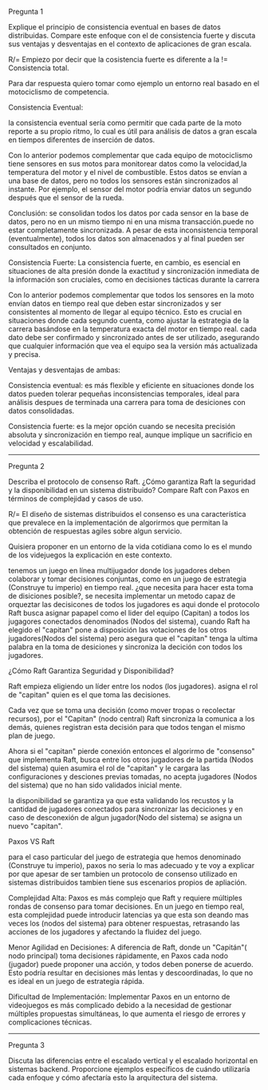 Pregunta 1

Explique el principio de consistencia eventual en bases de
datos distribuidas. Compare este enfoque con el de
consistencia fuerte y discuta sus ventajas y desventajas en el
contexto de aplicaciones de gran escala.

R/= Empiezo por decir que la cosistencia fuerte  es diferente a la != Consistencia total. 

Para dar respuesta quiero tomar como ejemplo un entorno real basado en el motociclismo de competencia.

Consistencia Eventual:

la consistencia eventual sería como permitir que cada parte de la moto reporte a su propio ritmo, lo cual es útil para análisis de datos a gran escala en tiempos diferentes de inserción de datos. 

Con  lo anterior podemos complementar que cada equipo de motociclismo tiene sensores en sus motos para monitorear datos como la velocidad,la temperatura del motor y el nivel de combustible.
Estos datos se envían a una base de datos, pero no todos los sensores están sincronizados al instante. Por ejemplo, el sensor del motor podría enviar datos un segundo después que el sensor de la rueda.

Conclusión: se consolidan todos los datos por cada sensor en la base de datos, pero no en un mismo tiempo ni en una misma transacción.puede no estar completamente sincronizada. A pesar de esta inconsistencia temporal (eventualmente),
todos los datos son almacenados y al final pueden ser consultados en conjunto.


Consistencia Fuerte:
La consistencia fuerte, en cambio, es esencial en situaciones de alta presión donde la exactitud y sincronización inmediata de la información son cruciales, como en decisiones tácticas durante la carrera

Con lo anterior podemos complementar que todos los sensores en la moto envían datos en tiempo real que deben estar sincronizados y ser consistentes al momento de llegar al equipo técnico. Esto es crucial en situaciones donde cada segundo cuenta, como ajustar la estrategia de la carrera basándose en la temperatura exacta del motor en tiempo real. 
cada dato debe ser confirmado y sincronizado antes de ser utilizado, asegurando que cualquier información que vea el equipo sea la versión más actualizada y precisa.

Ventajas y desventajas de ambas:

Consistencia eventual: es más flexible y eficiente en situaciones donde los datos pueden tolerar pequeñas inconsistencias temporales, ideal para análisis  despues de terminada una carrera para toma de desiciones con datos consolidadas.

Consistencia fuerte: es la mejor opción cuando se necesita precisión absoluta y sincronización en tiempo real, aunque implique un sacrificio en velocidad y escalabilidad.



-----------------------------------------------------------------------

Pregunta 2

Describa el protocolo de consenso Raft. ¿Cómo garantiza Raft
la seguridad y la disponibilidad en un sistema distribuido?
Compare Raft con Paxos en términos de complejidad y casos
de uso.


R/= El diseño de sistemas distribuidos el consenso es una característica que prevalece en la implementación de algorirmos que permitan la obtención de respuestas agiles sobre algun servicio.

Quisiera proponer en un entorno de la vida cotidiana como lo es el mundo de los videjuegos la explicación en este contexto.

tenemos un juego en línea multijugador donde los jugadores deben colaborar y tomar decisiones conjuntas, como en un juego de estrategia (Construye tu imperio) en tiempo real.
 ¿que necesita para hacer esta toma de disiciones posible?, se necesita implementar un metodo capaz de orqueztar las decisicones de todos los jugadores es aqui donde el protocolo Raft busca asignar papapel como el lider del equipo (Capitan)
a todos los jugagores conectados denominados (Nodos del sistema), cuando Raft ha elegido el "capitan"  pone a disposición las votaciones de los otros jugadores(Nodos del sistema) pero asegura que el "capitan" tenga la ultima palabra en la toma de desiciones y sincroniza la decición con todos los jugadores.

¿Cómo Raft Garantiza Seguridad y Disponibilidad?

Raft empieza eligiendo un líder entre los nodos (los jugadores). asigna el rol de "capitan" quien es el que toma las decisiones.

Cada vez que se toma una decisión (como mover tropas o recolectar recursos), por el  "Capitan" (nodo central)   Raft  sincroniza la comunica a los demás, quienes registran esta decisión para que todos tengan el mismo plan de juego.

Ahora si el "capitan" pierde conexión entonces el algorirmo de "consenso" que implementa Raft, busca entre los otros jugadores de la partida (Nodos del sistema) quien asumira el rol de "capitan" y le cargara las configuraciones y desciones previas tomadas, no acepta  jugadores (Nodos del sistema) que no han sido validados inicial mente.

la disponibilidad se garantiza ya que esta validando los recustos y la cantidad de jugadores conectados para sincronizar las deciciones y en caso de desconexión de algun jugador(Nodo del sistema)  se asigna un nuevo "capitan".


Paxos VS Raft

para el caso particular del juego de estrategia que hemos denominado (Construye tu imperio), paxos no seria lo mas adecuado y te voy a explicar por que apesar de ser tambien un protocolo de consenso utilizado en sistemas distribuidos tambien tiene sus escenarios propios de apliación.

Complejidad Alta: Paxos es más complejo que Raft y requiere múltiples rondas de consenso para tomar decisiones. En un juego en tiempo real, esta complejidad puede introducir latencias ya que esta son deando mas veces los (nodos del sistema) para obtener respuestas, retrasando las acciones de los jugadores y afectando la fluidez del juego.

Menor Agilidad en Decisiones: A diferencia de Raft, donde un "Capitán"( nodo principal)  toma decisiones rápidamente, en Paxos cada nodo (jugador) puede proponer una acción, y todos deben ponerse de acuerdo. Esto podría resultar en decisiones más lentas y descoordinadas, lo que no es ideal en un juego de estrategia rápida.

Dificultad de Implementación: Implementar Paxos en un entorno de videojuegos es más complicado debido a la necesidad de gestionar múltiples propuestas simultáneas, lo que aumenta el riesgo de errores y complicaciones técnicas.

-----------------------------------------------------------------------
Pregunta 3

Discuta las diferencias entre el escalado vertical y el escalado
horizontal en sistemas backend. Proporcione ejemplos
específicos de cuándo utilizaría cada enfoque y cómo afectaría
esto la arquitectura del sistema.
